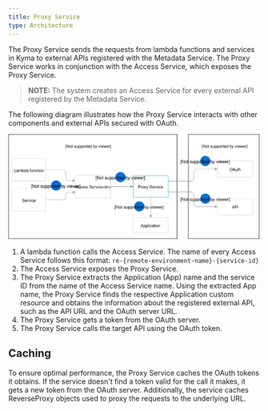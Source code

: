 ```yaml
---
title: Proxy Service
type: Architecture
---
```


The Proxy Service sends the requests from lambda functions and services in Kyma to external APIs registered with the Metadata Service. The Proxy Service works in conjunction with the Access Service, which exposes the Proxy Service.

>**NOTE:** The system creates an Access Service for every external API registered by the Metadata Service.

The following diagram illustrates how the Proxy Service interacts with other components and external APIs secured with OAuth.

![Proxy Service Diagram](assets/003-architecture-proxy-service.svg)

1. A lambda function calls the Access Service. The name of every Access Service follows this format: `re-{remote-environment-name}-{service-id}`
2. The Access Service exposes the Proxy Service.
3. The Proxy Service extracts the Application (App) name and the service ID from the name of the Access Service name. Using the extracted App name, the Proxy Service finds the respective Application custom resource and obtains the information about the registered external API, such as the API URL and the OAuth server URL.
4. The Proxy Service gets a token from the OAuth server.
5. The Proxy Service calls the target API using the OAuth token.  

## Caching

To ensure optimal performance, the Proxy Service caches the OAuth tokens it obtains. If the service doesn't find a token valid for the call it makes, it gets a new token from the OAuth server.
Additionally, the service caches ReverseProxy objects used to proxy the requests to the underlying URL.
